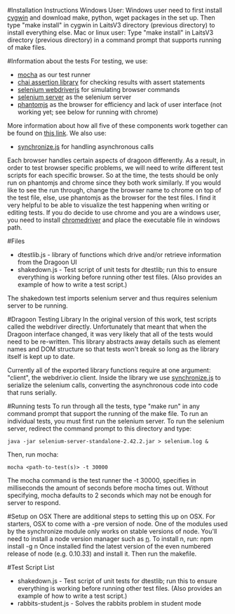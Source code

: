 #Installation Instructions
Windows User: Windows user need to first install [cygwin](https://cygwin.com/install.html) and download make, python, wget packages in the set up. Then type "make install" in cygwin in LaitsV3 directory (previous directory) to install everything else.
Mac or linux user: Type "make install" in LaitsV3 directory (previous directory) in a command prompt that supports running of make files. 

#Information about the tests
For testing, we use:

* [mocha](http://visionmedia.github.io/mocha/) as our test runner
* [chai assertion library](http://chaijs.com/guide/styles/) for checking results with assert statements
* [selenium webdriverjs](https://github.com/webdriverio/webdriverio) for simulating browser commands
* [selenium server](http://docs.seleniumhq.org/download/) as the selenium server
* [phantomjs](http://phantomjs.org/) as the browser for efficiency and lack of user interface (not working yet; see below for running with chrome)

More information about how all five of these components work together can be found on [this link](http://code.tutsplus.com/tutorials/headless-functional-testing-with-selenium-and-phantomjs--net-30545).  We also use:

* [synchronize.js](http://alexeypetrushin.github.io/synchronize/docs/index.html) for handling asynchronous calls

Each browser handles certain aspects of dragoon differently. As a result, in order to test browser specific problems, we will need to write different test scripts for each specific browser. So at the time, the tests should be only run on phantomjs and chrome since they both work similarly. If you would like to see the run through, change the browser name to chrome on top of the test file, else, use phantomjs as the browser for the test files. I find it very helpful to be able to visualize the test happening when writing or editing tests. If you do decide to use chrome and you are a windows user, you need to install [chromedriver](http://code.google.com/p/selenium/wiki/ChromeDriver) and place the executable file in windows path. 

#Files
* dtestlib.js - library of functions which drive and/or retrieve information from the Dragoon UI
* shakedown.js - Test script of unit tests for dtestlib; run this to ensure everything is working before running other test files.  (Also provides an example of how to write a test script.)

The shakedown test imports selenium server and thus requires selenium server to be running.

#Dragoon Testing Library
In the original version of this work, test scripts called the webdriver directly.  Unfortunately that meant that when the Dragoon interface changed, it was very likely that all of the tests would need to be re-written.  This library abstracts away details such as element names and DOM structure so that tests won't break so long as the library itself is kept up to date.

Currently all of the exported library functions require at one argument: "client", the webdriver.io client.  Inside the library we use [synchronize.js](http://alexeypetrushin.github.io/synchronize/docs/index.html) to serialize the selenium calls, converting the asynchronous code into code that runs serially.

#Running tests
To run through all the tests, type "make run" in any command prompt that support the running of the make file. To run an individual tests, you must first run the selenium server. To run the selenium server, redirect the command prompt to this directory and type:

    java -jar selenium-server-standalone-2.42.2.jar > selenium.log &

Then, run mocha: 

    mocha <path-to-test(s)> -t 30000
    
The mocha command is the test runner the -t 30000, specifies in milliseconds the amount of seconds before mocha times out. Without specifying, mocha defaults to 2 seconds which may not be enough for server to respond.

#Setup on OSX
There are additional steps to setting this up on OSX.  For starters, OSX to come with a -pre version of node.  One of the modules used by the synchronize module only works on stable versions of node.  You'll need to install a node version manager such as [n](https://github.com/tj/n).  To install n, run:
  npm install -g n
Once installed find the latest version of the even numbered release of node (e.g. 0.10.33) and install it.  Then run the makefile.

#Test Script List
* shakedown.js - Test script of unit tests for dtestlib; run this to ensure everything is working before running other test files.  (Also provides an example of how to write a test script.)
* rabbits-student.js - Solves the rabbits problem in student mode
